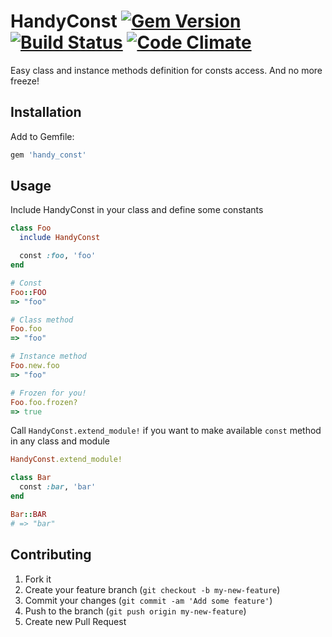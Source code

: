 # HandyConst [![Gem Version](https://badge.fury.io/rb/handy_const.png)](http://badge.fury.io/rb/handy_const) [![Build Status](https://travis-ci.org/miraks/handy_const.svg?branch=v0.1.1)](https://travis-ci.org/miraks/handy_const) [![Code Climate](https://codeclimate.com/github/miraks/handy_const.png)](https://codeclimate.com/github/miraks/handy_const)

Easy class and instance methods definition for consts access. And no more freeze!

## Installation

Add to Gemfile:

```ruby
gem 'handy_const'
```

## Usage

Include HandyConst in your class and define some constants

```ruby
class Foo
  include HandyConst

  const :foo, 'foo'
end

# Const
Foo::FOO
=> "foo"

# Class method
Foo.foo
=> "foo"

# Instance method
Foo.new.foo
=> "foo"

# Frozen for you!
Foo.foo.frozen?
=> true
```

Call `HandyConst.extend_module!` if you want to make available `const` method in any class and module

```ruby
HandyConst.extend_module!

class Bar
  const :bar, 'bar'
end

Bar::BAR
# => "bar"
```

## Contributing

1. Fork it
2. Create your feature branch (`git checkout -b my-new-feature`)
3. Commit your changes (`git commit -am 'Add some feature'`)
4. Push to the branch (`git push origin my-new-feature`)
5. Create new Pull Request
